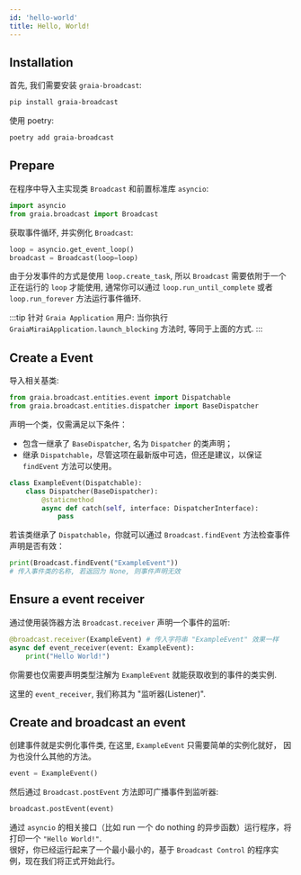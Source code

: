 ```yaml
---
id: 'hello-world'
title: Hello, World!
---
```


## Installation

首先, 我们需要安装 `graia-broadcast`:

```bash
pip install graia-broadcast
```

使用 poetry:

```bash
poetry add graia-broadcast
```

## Prepare

在程序中导入主实现类 `Broadcast` 和前置标准库 `asyncio`:

```py
import asyncio
from graia.broadcast import Broadcast
```

获取事件循环, 并实例化 `Broadcast`:

```py
loop = asyncio.get_event_loop()
broadcast = Broadcast(loop=loop)
```

由于分发事件的方式是使用 `loop.create_task`, 所以 `Broadcast` 需要依附于一个正在运行的 `loop` 才能使用,
通常你可以通过 `loop.run_until_complete` 或者 `loop.run_forever` 方法运行事件循环.

:::tip
针对 `Graia Application` 用户: 当你执行 `GraiaMiraiApplication.launch_blocking` 方法时,
等同于上面的方式.
:::

## Create a Event

导入相关基类:

```py
from graia.broadcast.entities.event import Dispatchable
from graia.broadcast.entities.dispatcher import BaseDispatcher
```

声明一个类，仅需满足以下条件：
 - 包含一继承了 `BaseDispatcher`, 名为 `Dispatcher` 的类声明；
 - 继承 `Dispatchable`，尽管这项在最新版中可选，但还是建议，以保证 `findEvent` 方法可以使用。

```py
class ExampleEvent(Dispatchable):
    class Dispatcher(BaseDispatcher):
        @staticmethod
        async def catch(self, interface: DispatcherInterface):
            pass
```

若该类继承了 `Dispatchable`，你就可以通过 `Broadcast.findEvent` 方法检查事件声明是否有效：

```py
print(Broadcast.findEvent("ExampleEvent"))
# 传入事件类的名称, 若返回为 None, 则事件声明无效
```

## Ensure a event receiver

通过使用装饰器方法 `Broadcast.receiver` 声明一个事件的监听:

```py
@broadcast.receiver(ExampleEvent) # 传入字符串 "ExampleEvent" 效果一样
async def event_receiver(event: ExampleEvent):
    print("Hello World!")
```

你需要也仅需要声明类型注解为 `ExampleEvent` 就能获取收到的事件的类实例.

这里的 `event_receiver`, 我们称其为 "监听器(Listener)".

## Create and broadcast an event

创建事件就是实例化事件类, 在这里, `ExampleEvent` 只需要简单的实例化就好，
因为也没什么其他的方法。

```py
event = ExampleEvent()
```

然后通过 `Broadcast.postEvent` 方法即可广播事件到监听器:

```py
broadcast.postEvent(event)
```

通过 `asyncio` 的相关接口（比如 run 一个 do nothing 的异步函数）运行程序，将打印一个 `"Hello World!"`.  
很好，你已经运行起来了一个最小最小的，基于 `Broadcast Control` 的程序实例，现在我们将正式开始此行。 